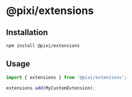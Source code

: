 # @pixi/extensions

## Installation

```bash
npm install @pixi/extensions
```

## Usage

```js
import { extensions } from '@pixi/extensions';

extensions.add(MyCustomExtension);
```